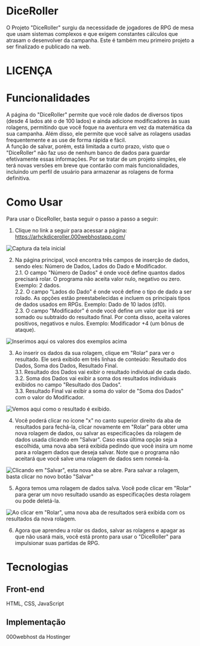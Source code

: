 # DiceRoller

O Projeto "DiceRoller" surgiu da necessidade de jogadores de RPG de mesa que usam sistemas complexos e que exigem constantes cálculos que atrasam o desenvolver da campanha. Este é também meu primeiro projeto a ser finalizado e publicado na web.
  
# LICENÇA

# Funcionalidades

A página do "DiceRoller" permite que você role dados de diversos tipos (desde 4 lados até o de 100 lados) e ainda adicione modificadores às suas rolagens, permitindo que você foque na aventura em vez da matemática da sua campanha. Além disso, ele permite que você salve as rolagens usadas frequentemente e as use de forma rápida e fácil.  
A função de salvar, porém, está limitada a curto prazo, visto que o "DiceRoller" não faz uso de nenhum banco de dados para guardar efetivamente essas informações. Por se tratar de um projeto simples, ele terá novas versões em breve que contarão com mais funcionalidades, incluindo um perfil de usuário para armazenar as rolagens de forma definitiva.

# Como Usar

Para usar o DiceRoller, basta seguir o passo a passo a seguir:  
  
1. Clique no link a seguir para acessar a página: https://arhckdiceroller.000webhostapp.com/

![Captura da tela inicial](https://user-images.githubusercontent.com/98413991/225634237-07835156-7555-4825-a96a-f8b4bdfea4eb.png)

2. Na página principal, você encontra três campos de inserção de dados, sendo eles: Número de Dados, Lados do Dado e Modificador.  
2.1. O campo "Número de Dados" é onde você define quantos dados precisará rolar. O programa não aceita valor nulo, negativo ou zero. Exemplo: 2 dados.  
2.2. O campo "Lados do Dado" é onde você define o tipo de dado a ser rolado. As opções estão preestabelecidas e incluem os principais tipos de dados usados em RPGs. Exemplo: Dado de 10 lados (d10).  
2.3. O campo "Modificador" é onde você define um valor que irá ser somado ou subtraído do resultado final. Por conta disso, aceita valores positivos, negativos e nulos. Exemplo: Modificador +4 (um bônus de ataque).  
  
![Inserimos aqui os valores dos exemplos acima](https://user-images.githubusercontent.com/98413991/225635107-1fc03f4f-c155-4ada-a9d0-0888c3cee5c6.png)
  
3. Ao inserir os dados da sua rolagem, clique em "Rolar" para ver o resultado. Ele será exibido em três linhas de conteúdo: Resultado dos Dados, Soma dos Dados, Resultado Final.  
3.1. Resultado dos Dados vai exibir o resultado individual de cada dado.  
3.2. Soma dos Dados vai exibir a soma dos resultados individuais exibidos no campo "Resultado dos Dados".  
3.3. Resultado Final vai exibir a soma do valor de "Soma dos Dados" com o valor do Modificador.

![Vemos aqui como o resultado é exibido.](https://user-images.githubusercontent.com/98413991/225636048-77830177-49da-4572-8736-4e959434a810.png)
  
4. Você poderá clicar no ícone "x" no canto superior direito da aba de resultados para fechá-la, clicar novamente em "Rolar" para obter uma nova rolagem de dados, ou salvar as especificações da rolagem de dados usada clicando em "Salvar". Caso essa última opção seja a escolhida, uma nova aba será exibida pedindo que você insira um nome para a rolagem dados que deseja salvar. Note que o programa não aceitará que você salve uma rolagem de dados sem nomeá-la.
  
  ![Clicando em "Salvar", esta nova aba se abre. Para salvar a rolagem, basta clicar no novo botão "Salvar"](https://user-images.githubusercontent.com/98413991/225637512-f01c7cba-bdfe-4b6b-a85d-89dad4a4d971.png)
  
5. Agora temos uma rolagem de dados salva. Você pode clicar em "Rolar" para gerar um novo resultado usando as especificações desta rolagem ou pode deletá-la.
  
  ![Ao clicar em "Rolar", uma nova aba de resultados será exibida com os resultados da nova rolagem.](https://user-images.githubusercontent.com/98413991/225638181-58e7038f-d72d-4cc9-a913-4bb47f767424.png)
  
6. Agora que aprendeu a rolar os dados, salvar as rolagens e apagar as que não usará mais, você está pronto para usar o "DiceRoller" para impulsionar suas partidas de RPG.

# Tecnologias
## Front-end
HTML, CSS, JavaScript

## Implementação
000webhost da Hostinger

